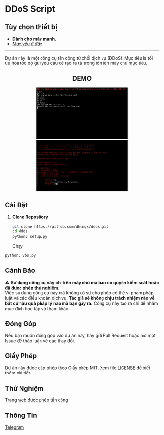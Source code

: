 # DDoS Script

## Tùy chọn thiết bị

- **Dành cho máy mạnh.**
- *[Máy yếu ở đây](https://github.com/dhungx/...)*

---

Dự án này là một công cụ tấn công từ chối dịch vụ (DDoS). Mục tiêu là tối ưu hóa tốc độ gửi yêu cầu để tạo ra tải trọng lớn lên máy chủ mục tiêu.

<div align="center">
  <h2>DEMO</h2>
  <img src="img/DEMO.png" alt="Ảnh 1" width="300"/>
  <img src="img/DEMO1.png" alt="Ảnh 2" width="300"/>
</div>

## Cài Đặt

1. **Clone Repository**

   ```bash
   git clone https://github.com/dhungx/ddos.git
   cd ddos
   python3 setup.py
   ```
   Chạy
```bash
python3 vbs.py
```

## Cảnh Báo

⚠️ **Sử dụng công cụ này chỉ trên máy chủ mà bạn có quyền kiểm soát hoặc đã được phép thử nghiệm.**  
Việc sử dụng công cụ này mà không có sự cho phép có thể vi phạm pháp luật và các điều khoản dịch vụ.
**Tác giả sẽ không chịu trách nhiệm nào về bất cứ hậu quả pháp lý nào mà bạn gây ra.**
Công cụ này tạo ra chỉ để nhăm mục đích học tập và tham khảo.

## Đóng Góp

Nếu bạn muốn đóng góp vào dự án này, hãy gửi Pull Request hoặc mở một Issue để thảo luận về các thay đổi.

## Giấy Phép

Dự án này được cấp phép theo Giấy phép MIT. Xem file [LICENSE](LICENSE) để biết thêm chi tiết.

## Thử Nghiệm
[Trang web được phép tấn công](http://testtools.atwebpages.com/)

## Thông Tin
[Telegram](https://t.me/dhungx)